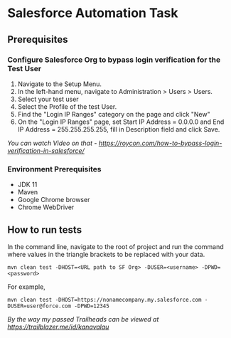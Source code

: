 # Salesforce Automation Task

## Prerequisites

### Configure Salesforce Org to bypass login verification for the Test User
1. Navigate to the Setup Menu.
2. In the left-hand menu, navigate to Administration > Users > Users.
3. Select your test user 
4. Select the Profile of the test User.
5. Find the "Login IP Ranges" category on the page and click "New"
6. On the "Login IP Ranges" page, set
   Start IP Address = 0.0.0.0 and End IP Address = 255.255.255.255, 
fill in Description field and click Save.
   
_You can watch Video on that - <https://roycon.com/how-to-bypass-login-verification-in-salesforce/>_

### Environment Prerequisites
- JDK 11 
- Maven
- Google Chrome browser
- Chrome WebDriver

## How to run tests
In the command line, navigate to the root of project and run the command 
where values in the triangle brackets to be replaced with your data.
```
mvn clean test -DHOST=<URL path to SF Org> -DUSER=<username> -DPWD=<password>
```

For example,
```
mvn clean test -DHOST=https://nonamecompany.my.salesforce.com -DUSER=user@force.com -DPWD=12345
```

*By the way my passed Trailheads can be viewed at <https://trailblazer.me/id/kanavalau>*



